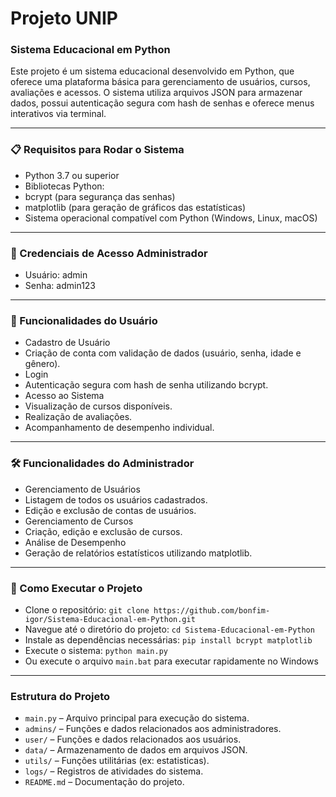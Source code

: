 # Projeto UNIP

### Sistema Educacional em Python
Este projeto é um sistema educacional desenvolvido em Python, que oferece uma plataforma básica para gerenciamento de usuários, cursos, avaliações e acessos. O sistema utiliza arquivos JSON para armazenar dados, possui autenticação segura com hash de senhas e oferece menus interativos via terminal.

---

### 📋 Requisitos para Rodar o Sistema

- Python 3.7 ou superior
- Bibliotecas Python:
- bcrypt (para segurança das senhas)
- matplotlib (para geração de gráficos das estatísticas)
- Sistema operacional compatível com Python (Windows, Linux, macOS)

---

### 🔐 Credenciais de Acesso Administrador

- Usuário: admin
- Senha: admin123

---

### 👤 Funcionalidades do Usuário

- Cadastro de Usuário
- Criação de conta com validação de dados (usuário, senha, idade e gênero).
- Login
- Autenticação segura com hash de senha utilizando bcrypt.
- Acesso ao Sistema
- Visualização de cursos disponíveis.
- Realização de avaliações.
- Acompanhamento de desempenho individual.

---

### 🛠️ Funcionalidades do Administrador

- Gerenciamento de Usuários
- Listagem de todos os usuários cadastrados.
- Edição e exclusão de contas de usuários.
- Gerenciamento de Cursos
- Criação, edição e exclusão de cursos.
- Análise de Desempenho
- Geração de relatórios estatísticos utilizando matplotlib.

---

### 🚀 Como Executar o Projeto

- Clone o repositório: `git clone https://github.com/bonfim-igor/Sistema-Educacional-em-Python.git`
- Navegue até o diretório do projeto: `cd Sistema-Educacional-em-Python`
- Instale as dependências necessárias: `pip install bcrypt matplotlib`
- Execute o sistema: `python main.py`
- Ou execute o arquivo `main.bat` para executar rapidamente no Windows

---

### Estrutura do Projeto

- `main.py` – Arquivo principal para execução do sistema.
- `admins/` – Funções e dados relacionados aos administradores.
- `user/` – Funções e dados relacionados aos usuários.
- `data/` – Armazenamento de dados em arquivos JSON.
- `utils/` – Funções utilitárias (ex: estatisticas).
- `logs/` – Registros de atividades do sistema.
- `README.md` – Documentação do projeto.

